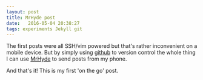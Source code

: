 ```yaml
---
layout: post
title: MrHyde post
date:   2016-05-04 20:38:27
tags: experiments Jekyll git
---
```


The first posts were all SSH/vim powered but that's rather inconvenient on a mobile device. But by simply using [github](https://github.com/AnilDaoud/exp) to version control the whole thing I can use [MrHyde](http://faudroids.org/MrHyde/94) to send posts from my phone.

And that's it! This is my first 'on the go' post.
